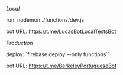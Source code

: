 _Local_

run:
nodemon ./functions/dev.js

bot URL:
https://t.me/LucasBotLocalTestsBot

_Production_

deploy:
`firebase deploy --only functions``

bot URL:
https://t.me/BerkeleyPortugueseBot
